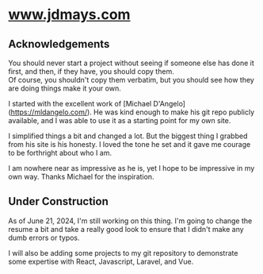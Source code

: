 # www.jdmays.com

## Acknowledgements

You should never start a project without seeing if someone else has done it first, and then, if they have, you should copy them.  
Of course, you shouldn't copy them verbatim, but you should see how they are doing things make it your own.

I started with the excellent work of [Michael D'Angelo] (https://mldangelo.com/).  He was kind enough to make his git repo publicly 
available, and I was able to use it as a starting point for my own site.  

I simplified things a bit and changed a lot. But the biggest thing I grabbed from his site is his honesty.  I loved the tone he set and 
it gave me courage to be forthright about who I am.  

I am nowhere near as impressive as he is, yet I hope to be impressive in my own way.  Thanks Michael for the inspiration.

## Under Construction

As of June 21, 2024, I'm still working on this thing. I'm going to change the resume a bit and take a really good look to ensure that 
I didn't make any dumb errors or typos. 

I will also be adding some projects to my git repository to demonstrate some expertise with React, Javascript, Laravel, and Vue.


